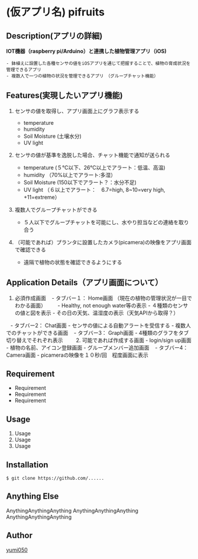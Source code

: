 # (仮アプリ名) pifruits


## Description(アプリの詳細)

**IOT機器（raspberry pi/Arduino）と連携した植物管理アプリ（iOS)**

    - 鉢植えに設置した各種センサの値をiOSアプリを通じて把握することで、植物の育成状況を管理できるアプリ
    - 複数人で一つの植物の状況を管理できるアプリ　（グループチャット機能）



## Features(実現したいアプリ機能)

1. センサの値を取得し、アプリ画面上にグラフ表示する
    - temperature
    - humidity
    - Soil Moisture (土壌水分)
    - UV light


2. センサの値が基準を逸脱した場合、チャット機能で通知が送られる
    - temperature (５℃以下、26℃以上でアラート：低温、高温)
    - humidity （70%以上でアラート:多湿）
    - Soil Moisture (150以下でアラート？：水分不足)
    - UV light （６以上でアラート：　6.7=high, 8~10=very high, +11=extreme）


3. 複数人でグループチャットができる
    - ５人以下でグループチャットを可能にし、水やり担当などの連絡を取り合う


4. （可能であれば）プランタに設置したカメラ(picamera)の映像をアプリ画面で確認できる
    - 遠隔で植物の状態を確認できるようにする
    
## Application Details（アプリ画面について）

1. 必須作成画面
    - タブバー１： Home画面 （現在の植物の管理状況が一目でわかる画面）
        - Healthy, not enough water等の表示
        - ４種類のセンサの値と図を表示
        - その日の天気、温湿度の表示（天気APIから取得？）
        
    - タブバー2： Chat画面
        - センサの値による自動アラートを受信する
        - 複数人でのチャットができる画面
    - タブバー3： Graph画面
        - 4種類のグラフをタブ切り替えでそれぞれ表示
    
    
2. 可能であれば作成する画面
    - login/sign up画面
    - 植物の名前、アイコン登録画面
    - グループメンバー追加画面
    - タブバー4： Camera画面
        - picameraの映像を１０秒/回　程度画面に表示
    
## Requirement

- Requirement
- Requirement
- Requirement


## Usage

1. Usage
2. Usage
3. Usage


## Installation

    $ git clone https://github.com/......


## Anything Else

AnythingAnythingAnything
AnythingAnythingAnything
AnythingAnythingAnything


## Author

[yumi050](https://............)


